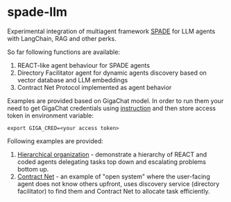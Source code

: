 # spade-llm
Experimental integration of multiagent framework [SPADE](https://github.com/javipalanca/spade) for LLM agents with LangChain, RAG and other perks.

So far following functions are available:
1. REACT-like agent behaviour for SPADE agents
2. Directory Facilitator agent for dynamic agents discovery based on vector database and LLM embeddings
3. Contract Net Protocol implemented as agent behavior

Examples are provided based on GigaChat model. In order to run them your need to get GigaChat credentials using [instruction](https://developers.sber.ru/docs/ru/gigachat/individuals-quickstart) and then store access token in environment variable:
```
export GIGA_CRED=<your access token>
```

Following examples are provided:
1. [Hierarchical organization](https://github.com/DmitryBugaychenko/spade-llm/tree/main/spade_llm/demo/hierarchy) - demonstrate a hierarchy of REACT and coded agents delegating tasks top down and escalating problems bottom up.
2. [Contract Net](https://github.com/DmitryBugaychenko/spade-llm/tree/main/spade_llm/demo/contractnet) - an example of "open system" where the user-facing agent does not know others upfront, uses discovery service (directory facilitator) to find them and Contract Net to allocate task efficiently. 